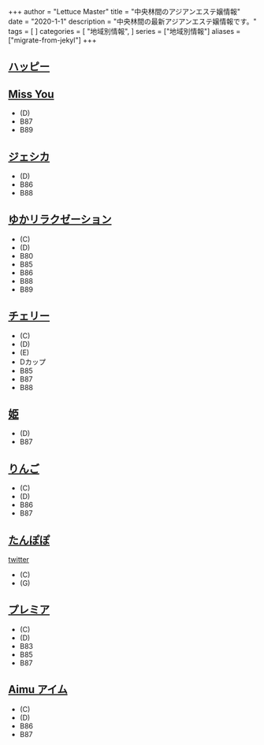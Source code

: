 +++
author = "Lettuce Master"
title = "中央林間のアジアンエステ嬢情報"
date = "2020-1-1"
description = "中央林間の最新アジアンエステ嬢情報です。"
tags = [
]
categories = [
    "地域別情報",
]
series = ["地域別情報"]
aliases = ["migrate-from-jekyl"]
+++

## [ハッピー](http://www.cianbea.xyz/)
## [Miss You](http://missyou.rankuens.com/)
- (D)
- B87
- B89
## [ジェシカ](http://x.dffr.work/)
- (D)
- B86
- B88
## [ゆかリラクゼーション](http://sh-yuka.work/)
- (C)
- (D)
- B80
- B85
- B86
- B88
- B89
## [チェリー](http://www.cherry.estheshop.com/)
- (C)
- (D)
- (E)
- Dカップ
- B85
- B87
- B88
## [姫](http://www.hime.relaxjp.info/)
- (D)
- B87
## [りんご](http://www.ringo.mensest.com/)
- (C)
- (D)
- B86
- B87
## [たんぽぽ](https://tanpopopo.com/)
[twitter](https://twitter.com/ogikuboesthe)
- (C)
- (G)
## [プレミア](http://www.premier.esturl.com/)
- (C)
- (D)
- B83
- B85
- B87
## [Aimu アイム](http://www.aimu.iesjp.com/)
- (C)
- (D)
- B86
- B87
